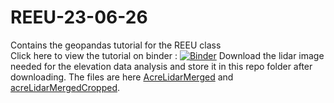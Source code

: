 # REEU-23-06-26
Contains the geopandas tutorial for the REEU class  
Click here to view the tutorial on binder : [![Binder](https://mybinder.org/badge_logo.svg)](https://mybinder.org/v2/gh/venomj26/REEU-23-06-26/HEAD)
Download the lidar image needed for the elevation data analysis and store it in this repo folder after downloading. The files are here 
[AcreLidarMerged](https://drive.google.com/file/d/1ei0ls8obZIiU3yQAblTZg8WoBjVbYslb/view?usp=drive_link) and [acreLidarMergedCropped](https://drive.google.com/file/d/1GfnaX0XvSZhmqmOcmAfyYbPxkPHtslEn/view?usp=drive_link).
